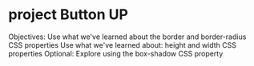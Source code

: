 # project Button UP

Objectives:
Use what we've learned about the border and border-radius CSS properties
Use what we've learned about: height and width CSS properties
Optional: Explore using the box-shadow CSS property
